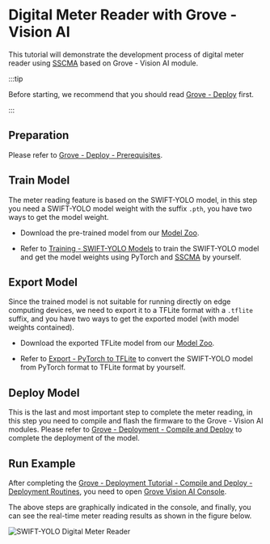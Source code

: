 # Digital Meter Reader with Grove - Vision AI

This tutorial will demonstrate the development process of digital meter reader using [SSCMA](https://github.com/Seeed-Studio/ModelAssistant) based on Grove - Vision AI module.

:::tip

Before starting, we recommend that you should read [Grove - Deploy](./deploy) first.

:::

## Preparation

Please refer to [Grove - Deploy - Prerequisites](./deploy#prerequisites).

## Train Model

The meter reading feature is based on the SWIFT-YOLO model, in this step you need a SWIFT-YOLO model weight with the suffix `.pth`, you have two ways to get the model weight.

- Download the pre-trained model from our [Model Zoo](https://github.com/Seeed-Studio/sscma-model-zoo).

- Refer to [Training - SWIFT-YOLO Models](../../tutorials/training/yolo) to train the SWIFT-YOLO model and get the model weights using PyTorch and [SSCMA](https://github.com/Seeed-Studio/ModelAssistant) by yourself.

## Export Model

Since the trained model is not suitable for running directly on edge computing devices, we need to export it to a TFLite format with a `.tflite` suffix, and you have two ways to get the exported model (with model weights contained).

- Download the exported TFLite model from our [Model Zoo](https://github.com/Seeed-Studio/sscma-model-zoo).

- Refer to [Export - PyTorch to TFLite](../../tutorials/export/pytorch_2_tflite) to convert the SWIFT-YOLO model from PyTorch format to TFLite format by yourself.

## Deploy Model

This is the last and most important step to complete the meter reading, in this step you need to compile and flash the firmware to the Grove - Vision AI modules. Please refer to [Grove - Deployment - Compile and Deploy](./deploy#compile-and-deploy) to complete the deployment of the model.

## Run Example

After completing the [Grove - Deployment Tutorial - Compile and Deploy - Deployment Routines](./deploy#deployment-routines), you need to open [Grove Vision AI Console](https://files.seeedstudio.com/grove_ai_vision/index.html).

The above steps are graphically indicated in the console, and finally, you can see the real-time meter reading results as shown in the figure below.

![SWIFT-YOLO Digital Meter Reader](https://files.seeedstudio.com/sscma/docs/static/grove/images/digital_meter.gif)
